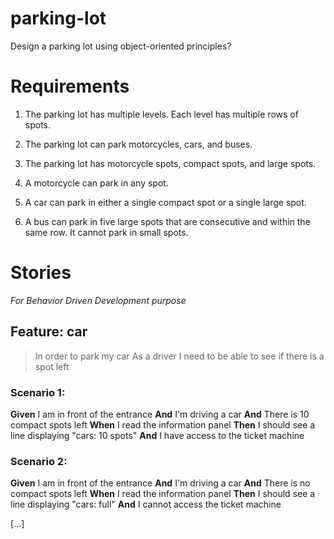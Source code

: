 # parking-lot
Design a parking lot using object-oriented principles?

# Requirements

1. The parking lot has multiple levels. Each level has multiple rows of spots.

2. The parking lot can park motorcycles, cars, and buses.

3. The parking lot has motorcycle spots, compact spots, and large spots.

4. A motorcycle can park in any spot.

5. A car can park in either a single compact spot or a single large spot.

6. A bus can park in five large spots that are consecutive and within the same row. It cannot park in small spots.

# Stories

_For Behavior Driven Development purpose_

## Feature: car

> In order to park my car
> As a driver
> I need to be able to see if there is a spot left

### Scenario 1:

**Given** I am in front of the entrance
**And** I'm driving a car
**And** There is 10 compact spots left
**When** I read the information panel
**Then** I should see a line displaying "cars: 10 spots"
**And** I have access to the ticket machine

### Scenario 2:

**Given** I am in front of the entrance
**And** I'm driving a car
**And** There is no compact spots left
**When** I read the information panel
**Then** I should see a line displaying "cars: full"
**And** I cannot access the ticket machine

[...]
